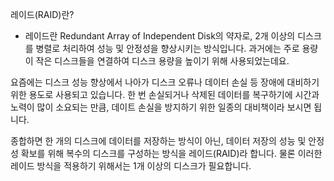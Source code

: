 레이드(RAID)란? 
- 레이드란 Redundant Array of Independent Disk의 약자로, 2개 이상의 디스크를 병렬로 처리하여 성능 및 안정성을 향상시키는 방식입니다. 과거에는 주로 용량이 작은 디스크들을 연결하여 디스크 용량을 높이기 위해 사용되었는데요.  



요즘에는 디스크 성능 향상에서 나아가 디스크 오류나 데이터 손실 등 장애에 대비하기 위한 용도로 사용되고 있습니다. 한 번 손실되거나 삭제된 데이터를 복구하기에 시간과 노력이 많이 소요되는 만큼, 데이트 손실을 방지하기 위한 일종의 대비책이라 보시면 됩니다.



종합하면 한 개의 디스크에 데이터를 저장하는 방식이 아닌, 데이터 저장의 성능 및 안정성 확보를 위해 복수의 디스크를 구성하는 방식을 레이드(RAID)라 합니다. 물론 이러한 레이드 방식을 적용하기 위해서는 1개 이상의 디스크가 필요합니다.
